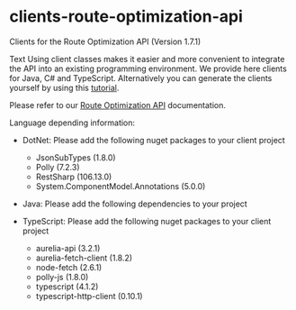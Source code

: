 # clients-route-optimization-api
Clients for the Route Optimization API (Version 1.7.1)

Text
Using client classes makes it easier and more convenient to integrate the API into an existing programming environment. We provide here clients for Java, C# and TypeScript. Alternatively you can generate the clients yourself by using this [tutorial](https://developer.dev.myptv.com/Tutorials/General/clientGeneration.htm).

Please refer to our [Route Optimization API](https://developer.dev.myptv.com/Documentation/Route%20Optimization%20API/QuickStart.htm) documentation. 

Language depending information:
* DotNet: Please add the following nuget packages to your client project
  * JsonSubTypes (1.8.0)
  * Polly (7.2.3)
  * RestSharp (106.13.0)
  * System.ComponentModel.Annotations (5.0.0)

* Java: Please add the following dependencies to your project

* TypeScript: Please add the following nuget packages to your client project
  * aurelia-api (3.2.1)
  * aurelia-fetch-client (1.8.2)
  * node-fetch (2.6.1)
  * polly-js (1.8.0)
  * typescript (4.1.2)
  * typescript-http-client (0.10.1)
  

